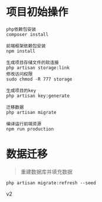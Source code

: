 # 项目初始操作
    
    php依赖包安装
    composer install
    
    前端框架依赖包安装
    npm install
    
    生成项目存储文件的软连接
    php artisan storage:link
    修改访问权限
    sudo chmod -R 777 storage
    
    生成项目的key
    php artisan key:generate
    
    迁移数据
    php artisan migrate
    
    编译运行前端资源
    npm run production
    
# 数据迁移

> 重建数据库并填充数据

    php artisan migrate:refresh --seed

v2
